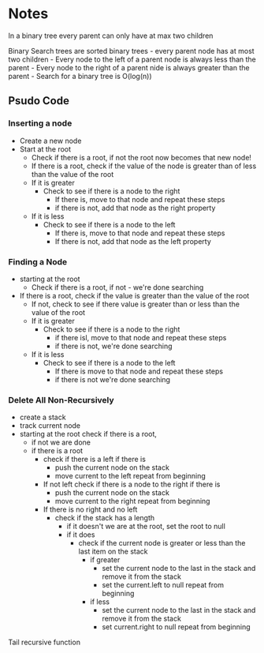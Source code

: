 # Notes

In a binary tree every parent can only have at max two children

Binary Search trees are sorted binary trees - every parent node has at most two children - Every node to the left of a parent node is always less than the parent - Every node to the right of a parent nide is always greater than the parent - Search for a binary tree is O(log(n))

## Psudo Code

### Inserting a node

- Create a new node
- Start at the root
  - Check if there is a root, if not the root now becomes that new node!
  - If there is a root, check if the value of the node is greater than of less than the value of the root
  - If it is greater
    - Check to see if there is a node to the right
      - If there is, move to that node and repeat these steps
      - if there is not, add that node as the right property
  - If it is less
    - Check to see if there is a node to the left
      - If there is, move to that node and repeat these steps
      - If there is not, add that node as the left property

### Finding a Node

- starting at the root
  - Check if there is a root, if not - we're done searching
- If there is a root, check if the value is greater than the value of the root
  - If not, check to see if there value is greater than or less than the value of the root
  - If it is greater
    - Check to see if there is a node to the right
      - if there isl, move to that node and repeat these steps
      - if there is not, we're done searching
  - If it is less
    - Check to see if there is a node to the left
      - If there is move to that node and repeat these steps
      - if there is not we're done searching

### Delete All Non-Recursively

- create a stack
- track current node
- starting at the root check if there is a root,
  - if not we are done
  - if there is a root
    - check if there is a left if there is
      - push the current node on the stack
      - move current to the left repeat from beginning
    - If not left check if there is a node to the right if there is
      - push the current node on the stack
      - move current to the right repeat from beginning
    - If there is no right and no left
      - check if the stack has a length
        - if it doesn't we are at the root, set the root to null
        - if it does
          - check if the current node is greater or less than the last item on the stack
            - if greater
              - set the current node to the last in the stack and remove it from the stack
              - set the current.left to null repeat from beginning
            - if less
              - set the current node to the last in the stack and remove it from the stack
              - set current.right to null repeat from beginning

Tail recursive function

